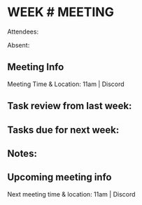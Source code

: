# WEEK # MEETING

Attendees:

Absent:

## Meeting Info
Meeting Time & Location: 11am |  Discord

## Task review from last week:

## Tasks due for next week:

## Notes:

## Upcoming meeting info
Next meeting time & location: 11am | Discord
